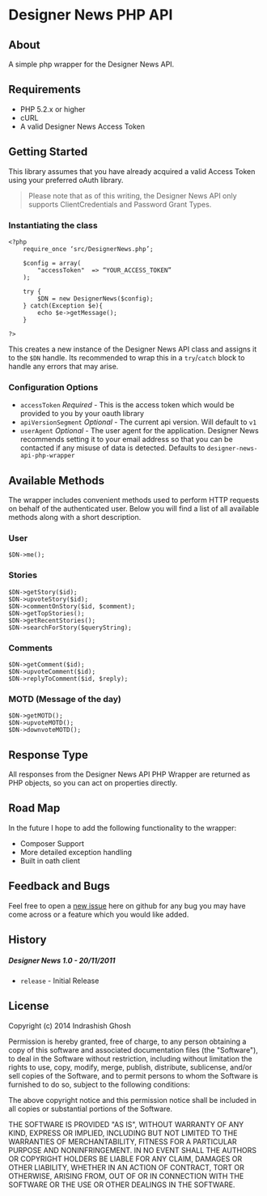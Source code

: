 # Designer News PHP API

## About

A simple php wrapper for the Designer News API.


## Requirements

* PHP 5.2.x or higher
* cURL
* A valid Designer News Access Token

## Getting Started

This library assumes that you have already acquired a valid Access Token using  your preferred oAuth library.

>Please note that as of this writing, the Designer News API only supports ClientCredentials and Password Grant Types.

### Instantiating the class

	<?php
	    require_once ‘src/DesignerNews.php’;

		$config = array(
			"accessToken"  => “YOUR_ACCESS_TOKEN”
		);

		try {
			$DN = new DesignerNews($config);
		} catch(Exception $e){
			echo $e->getMessage();
		}

	?>

This creates a new instance of the Designer News API class and assigns it to the `$DN` handle. Its recommended to wrap this in a `try`/`catch` block to handle any errors that may arise.

### Configuration Options
* `accessToken` *Required* - This is the access token which would be provided to you by your oauth library
* `apiVersionSegment` *Optional* - The current api version. Will default to `v1`
* `userAgent` *Optional* - The user agent for the application. Designer News recommends setting it to your email address so that you can be contacted if any misuse of data is detected. Defaults to `designer-news-api-php-wrapper`

## Available Methods

The wrapper includes convenient methods used to perform HTTP requests on behalf of the authenticated user. Below you will find a list of all available methods along with a short description.

### User
	$DN->me();

### Stories
	$DN->getStory($id);
	$DN->upvoteStory($id);
	$DN->commentOnStory($id, $comment);
	$DN->getTopStories();
	$DN->getRecentStories();
	$DN->searchForStory($queryString);

### Comments
	$DN->getComment($id);
	$DN->upvoteComment($id);
	$DN->replyToComment($id, $reply);

### MOTD (Message of the day)
	$DN->getMOTD();
	$DN->upvoteMOTD();
	$DN->downvoteMOTD();


## Response Type
All responses from the Designer News API PHP Wrapper are returned as PHP objects, so you can act on properties directly.

## Road Map

In the future I hope to add the following functionality to the wrapper:

* Composer Support
* More detailed exception handling
* Built in oath client

## Feedback and Bugs

Feel free to open a [new issue](https://github.com/Ghosh/DesignerNews-PHP-API/issues) here on github for any bug you may have come across or a feature which you would like added.

## History

##### Designer News 1.0 - 20/11/2011
* `release` - Initial Release

## License
Copyright (c) 2014 Indrashish Ghosh

Permission is hereby granted, free of charge, to any person obtaining a copy of this software and associated documentation files (the "Software"), to deal in the Software without restriction, including without limitation the rights to use, copy, modify, merge, publish, distribute, sublicense, and/or sell copies of the Software, and to permit persons to whom the Software is furnished to do so, subject to the following conditions:

The above copyright notice and this permission notice shall be included in all copies or substantial portions of the Software.

THE SOFTWARE IS PROVIDED "AS IS", WITHOUT WARRANTY OF ANY KIND, EXPRESS OR IMPLIED, INCLUDING BUT NOT LIMITED TO THE WARRANTIES OF MERCHANTABILITY, FITNESS FOR A PARTICULAR PURPOSE AND NONINFRINGEMENT. IN NO EVENT SHALL THE AUTHORS OR COPYRIGHT HOLDERS BE LIABLE FOR ANY CLAIM, DAMAGES OR OTHER LIABILITY, WHETHER IN AN ACTION OF CONTRACT, TORT OR OTHERWISE, ARISING FROM, OUT OF OR IN CONNECTION WITH THE SOFTWARE OR THE USE OR OTHER DEALINGS IN THE SOFTWARE.

